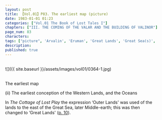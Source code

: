 ```yaml
---
layout: post
title: 【Vol.01】P83. The earliest map (picture)
date: 1983-01-01 01:23
categories: ["Vol.01 The Book of Lost Tales I"]
chapters: ["III. THE COMING OF THE VALAR AND THE BUILDING OF VALINOR"]
page_num: 83
characters: 
tags: ["picture", 'Arvalin', 'Eruman', 'Great Lands', 'Great Sea(s)', 'Middle-earth']
description: 
published: true
---
```


<br>
![]({{ site.baseurl }}/assets/images/vol01/0364-1.jpg)
<br><br>

The earliest map

(ii) The earliest conception of the Western Lands, and the Oceans

In <I>The Cottage of Lost Play</I> the expression ‘Outer Lands' was used of the lands to the east of the Great Sea, later Middle-earth; this was then changed to ‘Great Lands' ([p. 10]({{site.baseurl}}/vol01-p10)).

